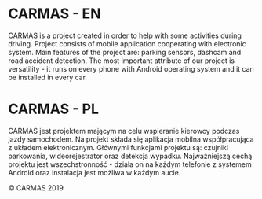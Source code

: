 
# CARMAS - EN

CARMAS is a project created in order to help with some activities during driving. Project consists of mobile application cooperating with electronic system. Main features of the project are: parking sensors, dashcam and road accident detection. The most important attribute of our project is versatility - it runs on every phone with Android operating system and it can be installed in every car.


# CARMAS - PL

CARMAS jest projektem mającym na celu wspieranie kierowcy podczas jazdy samochodem. Na projekt składa się aplikacja mobilna współpracująca z układem elektronicznym. Głównymi funkcjami projektu są: czujniki parkowania, wideorejestrator oraz detekcja wypadku. Najważniejszą cechą projektu jest wszechstronność - działa on na każdym telefonie z systemem Android oraz instalacja jest możliwa w każdym aucie.

© CARMAS 2019
